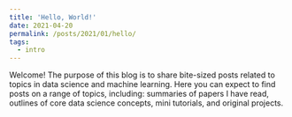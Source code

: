 ```yaml
---
title: 'Hello, World!'
date: 2021-04-20
permalink: /posts/2021/01/hello/
tags:
  - intro
---
```


Welcome!  The purpose of this blog is to share bite-sized posts related to topics in data science and machine learning.  Here you can expect to find posts on a range of topics, including: summaries of papers I have read, outlines of core data science concepts, mini tutorials, and original projects.  